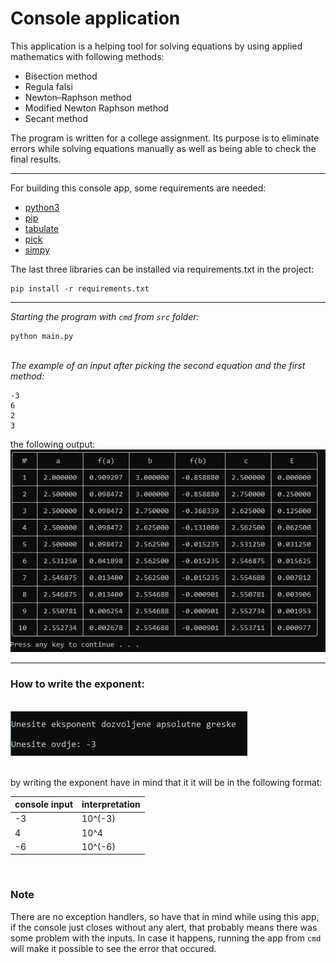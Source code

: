 # Console application

This application is a helping tool for solving equations by using applied mathematics with following methods:

- Bisection method
- Regula falsi
- Newton–Raphson method
- Modified Newton Raphson method
- Secant method

The program is written for a college assignment. Its purpose is to eliminate errors while solving equations manually as well as being able to check the final results.

 <hr/>
For building this console app, some requirements are needed:

- [python3](https://www.python.org/downloads/)
- [pip](https://www.geeksforgeeks.org/how-to-install-pip-on-windows/)
- [tabulate](https://pypi.org/project/tabulate/)
- [pick](https://pypi.org/project/pick/)
- [simpy](https://pypi.org/project/simpy/)

The last three libraries can be installed via requirements.txt in the project:

```
pip install -r requirements.txt
```

<hr/>

_Starting the program with `cmd` from `src` folder:_

    python main.py

\
_The example of an input after picking the second equation and the first method:_

    -3
    6
    2
    3

the following output:\
![output](./images/output.jpg)

<hr>

### How to write the exponent:

\
![input](./images/input-exponent.jpg)

<br>
by writing the exponent have in mind that it it will be in the following format:

| console input | interpretation |
| ------------- | -------------- |
| -3            | 10^(-3)        |
| 4             | 10^4           |
| -6            | 10^(-6)        |

<br/>

### Note

There are no exception handlers, so have that in mind while using this app, if the console just closes without any alert, that probably means there was some problem with the inputs. In case it happens, running the app from `cmd` will make it possible to see the error that occured.
